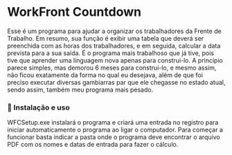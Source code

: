 # WorkFront Countdown

Esse é um programa para ajudar a organizar os trabalhadores da Frente de Trabalho. Em resumo, sua função é exibir uma tabela que deverá ser preenchida com as horas dos trabalhadores, e em seguida, calcular a data prevista para a sua saída.
É o programa mais trabalhoso que já tive, pois tive que aprender uma linguagem nova apenas para construi-lo. A princípio parece simples, mas demorou 6 meses para construi-lo, e mesmo assim, não ficou exatamente da forma no qual eu desejava, além de que foi preciso executar diversas gambiarras par que ele chegasse no estado atual, sendo assim, também meu programa mais pesado.



### 🔧 Instalação e uso

WFCSetup.exe instalará o programa e criará uma entrada no registro para iniciar automaticamente o programa ao ligar o computador. Para começar a funcionar basta indicar a pasta onde o programa deve encontrar o arquivo PDF com os nomes e datas de entrada para fazer o cálculo.

